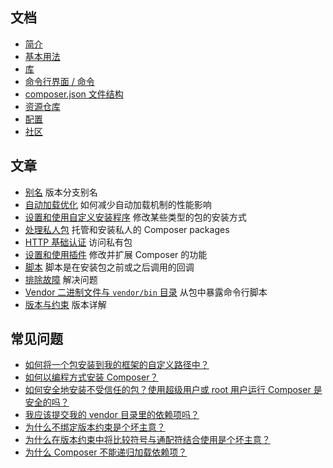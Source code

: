 ## 文档

- [简介](./00-intro.md)
- [基本用法](./01-basic-usage.md)
- [库](./02-libraries.md)
- [命令行界面 / 命令](./03-cli.md)
- [composer.json 文件结构](./04-schema.md)
- [资源仓库](./05-repositories.md)
- [配置](./06-config.md)
- [社区](./07-community.md)


## 文章

- [别名](./articles/aliases.md) 
版本分支别名
- [自动加载优化](./articles/autoloader-optimization.md) 
如何减少自动加载机制的性能影响
- [设置和使用自定义安装程序](./articles/custom-installers.md) 
修改某些类型的包的安装方式
- [处理私人包](./articles/handling-private-packages-with-satis.md) 
托管和安装私人的 Composer packages
- [HTTP 基础认证](./articles/http-basic-authentication.md) 
访问私有包
- [设置和使用插件](./articles/plugins.md) 
修改并扩展 Composer 的功能
- [脚本](./articles/scripts.md) 
脚本是在安装包之前或之后调用的回调
- [排除故障](./articles/troubleshooting.md) 
解决问题
- [Vendor 二进制文件与 `vendor/bin` 目录](./articles/vendor-binaries.md) 
从包中暴露命令行脚本
- [版本与约束](./articles/versions.md) 
版本详解


## 常见问题

- [如何将一个包安装到我的框架的自定义路径中？](./faqs/how-do-i-install-a-package-to-a-custom-path-for-my-framework.md)
- [如何以编程方式安装 Composer？](./faqs/how-to-install-composer-programmatically.md)
- [如何安全地安装不受信任的包？使用超级用户或 root 用户运行 Composer 是安全的吗？](./faqs/how-to-install-untrusted-packages-safely.md)
- [我应该提交我的 vendor 目录里的依赖项吗？](./faqs/should-i-commit-the-dependencies-in-my-vendor-directory.md)
- [为什么不绑定版本约束是个坏主意？](./faqs/why-are-unbound-version-constraints-a-bad-idea.md)
- [为什么在版本约束中将比较符号与通配符结合使用是个坏主意？](./faqs/why-are-version-constraints-combining-comparisons-and-wildcards-a-bad-idea.md)
- [为什么 Composer 不能递归加载依赖项？](./faqs/why-can't-composer-load-repositories-recursively.md)